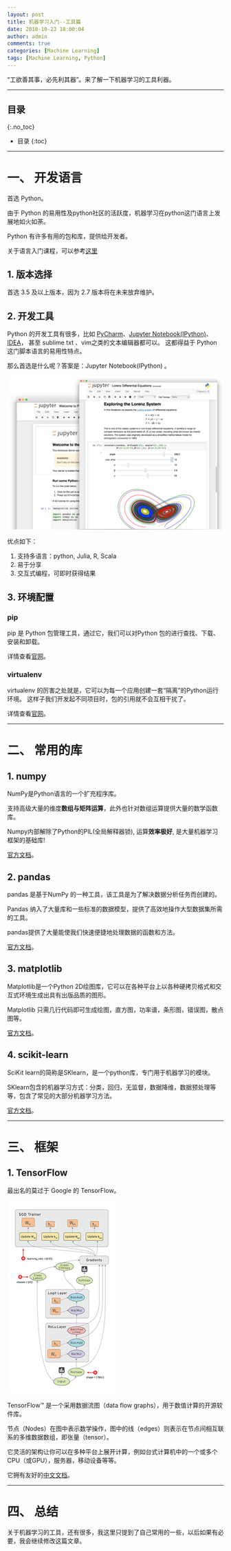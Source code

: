 ```yaml
---
layout: post
title: 机器学习入门--工具篇
date: 2018-10-23 18:00:04
author: admin
comments: true
categories: [Machine Learning]
tags: [Machine Learning, Python]
---
```


“工欲善其事，必先利其器”。来了解一下机器学习的工具利器。


<!-- more -->

---
## 目录
{:.no_toc}

* 目录
{:toc}
---

# 一、 开发语言

首选 Python。

由于 Python 的易用性及python社区的活跃度，机器学习在python这门语言上发展地如火如荼。

Python 有许多有用的包和库，提供给开发者。

关于语言入门课程，可以参考[这里](https://www.liaoxuefeng.com/wiki/0014316089557264a6b348958f449949df42a6d3a2e542c000)

## 1. 版本选择

首选 3.5 及以上版本，因为 2.7 版本将在未来放弃维护。

## 2. 开发工具

Python 的开发工具有很多，比如 [PyCharm](https://www.jetbrains.com/pycharm/)、[Jupyter Notebook(IPython)](https://jupyter.org/)、[IDEA](https://www.jetbrains.com/)，
甚至 sublime txt 、vim之类的文本编辑器都可以。
这都得益于 Python 这门脚本语言的易用性特点。

那么首选是什么呢？答案是：Jupyter Notebook(IPython) 。

[![](/images/posts/Jupyter.png)](/images/posts/Jupyter.png)

优点如下：
1. 支持多语言：python, Julia, R, Scala
2. 易于分享
3. 交互式编程，可即时获得结果

## 3. 环境配置

### pip

pip 是 Python 包管理工具，通过它，我们可以对Python 包的进行查找、下载、安装和卸载。

详情查看[官网](https://pypi.org/project/pip/)。

### virtualenv

virtualenv 的厉害之处就是，它可以为每一个应用创建一套“隔离”的Python运行环境。
这样子我们开发起不同项目时，包的引用就不会互相干扰了。

详情查看[官网](https://virtualenv.pypa.io/en/stable/)。

---

# 二、 常用的库

## 1. numpy

NumPy是Python语言的一个扩充程序库。

支持高级大量的维度**数组与矩阵运算**，此外也针对数组运算提供大量的数学函数库。

Numpy内部解除了Python的PIL(全局解释器锁), 运算**效率极好**, 是大量机器学习框架的基础库!

[官方文档](http://www.numpy.org/)。

## 2. pandas

pandas 是基于NumPy 的一种工具，该工具是为了解决数据分析任务而创建的。

Pandas 纳入了大量库和一些标准的数据模型，提供了高效地操作大型数据集所需的工具。

pandas提供了大量能使我们快速便捷地处理数据的函数和方法。

[官方文档](http://pandas.pydata.org/)。

## 3. matplotlib

Matplotlib是一个Python 2D绘图库，它可以在各种平台上以各种硬拷贝格式和交互式环境生成出具有出版品质的图形。
 
Matplotlib 只需几行代码即可生成绘图，直方图，功率谱，条形图，错误图，散点图等。

[官方文档](https://matplotlib.org/users/index.html)。

## 4. scikit-learn

SciKit learn的简称是SKlearn，是一个python库，专门用于机器学习的模块。 

SKlearn包含的机器学习方式：分类，回归，无监督，数据降维，数据预处理等等，包含了常见的大部分机器学习方法。 

[官方文档](http://scikit-learn.org/stable)。


---

# 三、 框架

## 1. TensorFlow

最出名的莫过于 Google 的 TensorFlow。

[![](/images/posts/tensors_flowing.gif)](/images/posts/tensors_flowing.gif)

TensorFlow™ 是一个采用数据流图（data flow graphs），用于数值计算的开源软件库。

节点（Nodes）在图中表示数学操作，图中的线（edges）则表示在节点间相互联系的多维数据数组，即张量（tensor）。

它灵活的架构让你可以在多种平台上展开计算，例如台式计算机中的一个或多个CPU（或GPU），服务器，移动设备等等。

它拥有友好的[中文文档](http://www.tensorfly.cn/)。


---

# 四、 总结

关于机器学习的工具，还有很多，我这里只提到了自己常用的一些，以后如果有必要，我会继续修改这篇文章。

